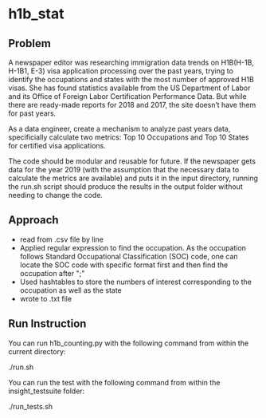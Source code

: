 # h1b_stat
## Problem
A newspaper editor was researching immigration data trends on H1B(H-1B, H-1B1, E-3) visa application processing over the past years, trying to identify the occupations and states with the most number of approved H1B visas. She has found statistics available from the US Department of Labor and its Office of Foreign Labor Certification Performance Data. But while there are ready-made reports for 2018 and 2017, the site doesn’t have them for past years.

As a data engineer, create a mechanism to analyze past years data, specificially calculate two metrics: Top 10 Occupations and Top 10 States for certified visa applications.

The code should be modular and reusable for future. If the newspaper gets data for the year 2019 (with the assumption that the necessary data to calculate the metrics are available) and puts it in the input directory, running the run.sh script should produce the results in the output folder without needing to change the code.

## Approach
* read from .csv file by line
* Applied regular expression to find the occupation. As the occupation follows Standard Occupational Classification (SOC) code, one can locate the SOC code with specific format first and then find the occupation after ";"
* Used hashtables to store the numbers of interest corresponding to the occupation as well as the state
* wrote to .txt file

## Run Instruction
You can run h1b_counting.py with the following command from within the current directory:

./run.sh 


You can run the test with the following command from within the insight_testsuite folder:

./run_tests.sh 



